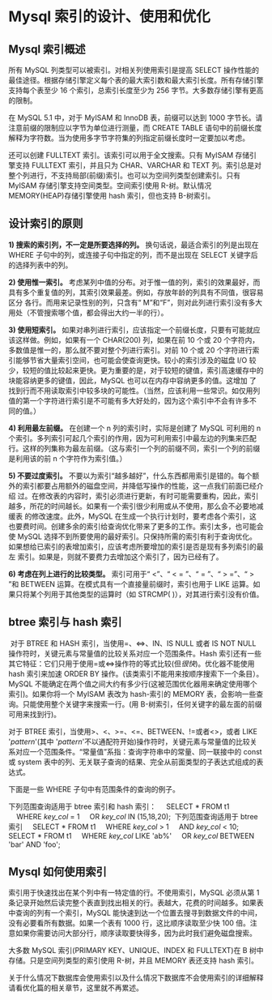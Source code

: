 # Mysql 索引的设计、使用和优化

## Mysql 索引概述

所有 MySQL 列类型可以被索引。对相关列使用索引是提高 SELECT 操作性能的最佳途径。根据存储引擎定义每个表的最大索引数和最大索引长度。所有存储引擎支持每个表至少 16 个索引，总索引长度至少为 256 字节。大多数存储引擎有更高的限制。

在 MySQL 5.1 中，对于 MyISAM 和 InnoDB 表，前缀可以达到 1000 字节长。请注意前缀的限制应以字节为单位进行测量，而 CREATE TABLE 语句中的前缀长度解释为字符数。当为使用多字节字符集的列指定前缀长度时一定要加以考虑。

还可以创建 FULLTEXT 索引。该索引可以用于全文搜索。只有 MyISAM 存储引擎支持 FULLTEXT 索引，并且只为 CHAR、VARCHAR 和 TEXT 列。索引总是对整个列进行，不支持局部(前缀)索引。也可以为空间列类型创建索引。只有 MyISAM 存储引擎支持空间类型。空间索引使用 R-树。默认情况 MEMORY(HEAP)存储引擎使用 hash 索引，但也支持 B-树索引。

## 设计索引的原则

**1) 搜索的索引列，不一定是所要选择的列。**
换句话说，最适合索引的列是出现在 WHERE 子句中的列，或连接子句中指定的列，而不是出现在 SELECT 关键字后的选择列表中的列。

**2) 使用惟一索引。**
考虑某列中值的分布。对于惟一值的列，索引的效果最好，而具有多个重复值的列，其索引效果最差。例如，存放年龄的列具有不同值，很容易区分 各行。而用来记录性别的列，只含有“ M”和“F”，则对此列进行索引没有多大用处（不管搜索哪个值，都会得出大约一半的行）。

**3) 使用短索引。**
如果对串列进行索引，应该指定一个前缀长度，只要有可能就应该这样做。例如，如果有一个 CHAR(200) 列，如果在前 10 个或 20 个字符内，多数值是惟一的，那么就不要对整个列进行索引。对前 10 个或 20 个字符进行索引能够节省大量索引空间，也可能会使查询更快。较小的索引涉及的磁盘 I/O 较少，较短的值比较起来更快。更为重要的是，对于较短的键值，索引高速缓存中的块能容纳更多的键值，因此，MySQL 也可以在内存中容纳更多的值。这增加 了找到行而不用读取索引中较多块的可能性。（当然，应该利用一些常识。如仅用列值的第一个字符进行索引是不可能有多大好处的，因为这个索引中不会有许多不 同的值。）

**4) 利用最左前缀。**
在创建一个 n 列的索引时，实际是创建了 MySQL 可利用的 n 个索引。多列索引可起几个索引的作用，因为可利用索引中最左边的列集来匹配行。这样的列集称为最左前缀。（这与索引一个列的前缀不同，索引一个列的前缀是利用该的前 n 个字符作为索引值。）

**5) 不要过度索引。**
不要以为索引“越多越好”，什么东西都用索引是错的。每个额外的索引都要占用额外的磁盘空间，并降低写操作的性能，这一点我们前面已经介绍 过。在修改表的内容时，索引必须进行更新，有时可能需要重构，因此，索引越多，所花的时间越长。如果有一个索引很少利用或从不使用，那么会不必要地减缓表 的修改速度。此外，MySQL 在生成一个执行计划时，要考虑各个索引，这也要费时间。创建多余的索引给查询优化带来了更多的工作。索引太多，也可能会使 MySQL 选择不到所要使用的最好索引。只保持所需的索引有利于查询优化。如果想给已索引的表增加索引，应该考虑所要增加的索引是否是现有多列索引的最左 索引。如果是，则就不要费力去增加这个索引了，因为已经有了。

**6) 考虑在列上进行的比较类型。**
索引可用于“ <”、“ < = ”、“ = ”、“ > =”、“ > ”和 BETWEEN 运算。在模式具有一个直接量前缀时，索引也用于 LIKE 运算。如果只将某个列用于其他类型的运算时（如 STRCMP( )），对其进行索引没有价值。

## btree 索引与 hash 索引

 对于 BTREE 和 HASH 索引，当使用=、<=>、IN、IS NULL 或者 IS NOT NULL 操作符时，关键元素与常量值的比较关系对应一个范围条件。Hash 索引还有一些其它特征：它们只用于使用=或<=>操作符的等式比较(但*很快*)。优化器不能使用 hash 索引来加速 ORDER BY 操作。(该类索引不能用来按顺序搜索下一个条目）。MySQL 不能确定在两个值之间大约有多少行(这被范围优化器用来确定使用哪个索引)。如果你将一个 MyISAM 表改为 hash-索引的 MEMORY 表，会影响一些查询。只能使用整个关键字来搜索一行。(用 B-树索引，任何关键字的最左面的前缀可用来找到行)。

对于 BTREE 索引，当使用>、<、>=、<=、BETWEEN、!=或者<>，或者 LIKE '*pattern*'(其中 '*pattern*'不以通配符开始)操作符时，关键元素与常量值的比较关系对应一个范围条件。“常量值”系指：查询字符串中的常量、同一联接中的 const 或 system 表中的列、无关联子查询的结果、完全从前面类型的子表达式组成的表达式。

下面是一些 WHERE 子句中有范围条件的查询的例子。

下列范围查询适用于 btree 索引和 hash 索引：
    SELECT * FROM t1     WHERE *key_col* = 1     OR *key_col* IN (15,18,20);
 下列范围查询适用于 btree 索引
    SELECT * FROM t1     WHERE *key_col* > 1     AND *key_col* < 10;
    SELECT * FROM t1     WHERE *key_col* LIKE 'ab%'     OR *key_col* BETWEEN 'bar' AND 'foo';

## Mysql 如何使用索引

索引用于快速找出在某个列中有一特定值的行。不使用索引，MySQL 必须从第 1 条记录开始然后读完整个表直到找出相关的行。表越大，花费的时间越多。如果表中查询的列有一个索引，MySQL 能快速到达一个位置去搜寻到数据文件的中间，没有必要看所有数据。如果一个表有 1000 行，这比顺序读取至少快 100 倍。注意如果你需要访问大部分行，顺序读取要快得多，因为此时我们避免磁盘搜索。

大多数 MySQL 索引(PRIMARY KEY、UNIQUE、INDEX 和 FULLTEXT)在 B 树中存储。只是空间列类型的索引使用 R-树，并且 MEMORY 表还支持 hash 索引。

关于什么情况下数据库会使用索引以及什么情况下数据库不会使用索引的详细解释请看优化篇的相关章节，这里就不再累述。